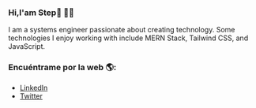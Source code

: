 ### Hi,I'am Step👋 🧑‍💻
I am a systems engineer passionate about creating technology. Some technologies I enjoy working with include MERN Stack, Tailwind CSS, and JavaScript.

### Encuéntrame por la web 🌎:
- [LinkedIn](https://www.linkedin.com/in/porfirio-robledo-abad)
- [Twitter](https://twitter.com/robledo_sp)
